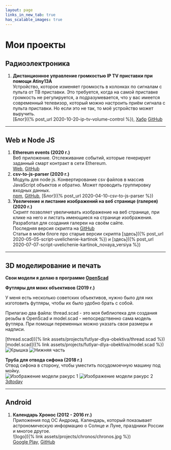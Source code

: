 ```yaml
---
layout: page
links_in_new_tab: true
has_scalable_images: true
---
```

# Мои проекты
## Радиоэлектроника
1. **Дистанционное управление громкостью IP TV приставки при помощи Atiny13A**  
Устройство, которое изменяет громкость в колонках по сигналам с пульта от ТВ приставки. Это требуется, когда на самой приставке громкость не регулируется, а подразумевается, что у вас имеется современный телевизор, который можно настроить приём сигнала с пульта приставки. Но если это не так, то моё устройство может выручить.  
[Блог]({% post_url 2020-10-20-ip-tv-volume-control %}), [Хабр](https://habr.com/ru/post/524592/) [GitHub](https://github.com/Mendeo/RostelekomSound)

---
## Web и Node JS
1. **Ethereum events (2020 г.)**  
Веб приложение. Отслеживание событий, которые генерирует заданный смарт контракт в сети Ethereum.  
[Web](https://ethereum-events.com), [GitHub](https://github.com/Mendeo/ethereum-events)
1. **csv-to-js-parser (2020 г.)**  
Модуль для node js. Конвертирование csv файлов в массив JavaScript объектов и обратно. Может проводить группировку входных данных.  
[npm](https://www.npmjs.com/package/csv-to-js-parser), [GitHub](https://github.com/Mendeo/csv-to-js-parser), [Блог]({% post_url 2020-04-10-csv-to-js-parser %})  
1. **Увеличение и листание изображений на веб странице (галерея) (2020 г.)**  
Скрипт позволяет увеличивать изображение на веб странице, при клике на него и листать имеющиеся на странице изображения. Разработал для создания галереи на своём сайте.  
Последняя версия скрипта на [GitHub](https://github.com/Mendeo/image_enlarger)  
Статьи в моём блоге про старые версии скрипта [здесь]({% post_url 2020-05-05-script-uvelichenie-kartinok %}) и [здесь]({% post_url 2020-07-07-script-uvelichenie-kartinok_novaya_versiya %})  

---
## 3D моделирование и печать
**Свои модели я делаю в программе [OpenScad](https://www.openscad.org)** 

**Футляры  для моих объективов (2019 г.)**

У меня есть несколько советских объективов, нужно было для них изготовить футляры, чтобы их было удобно брать с собой.

Прилагаю два файла: thread.scad - это моя библиотека для создания резьбы в OpenScad и model.scad - непосредственно сама модель футляра. При помощи переменных можно указать свои размеры и надписи.  

[thread.scad]({% link assets/projects/futlyar-dlya-obektiva/thread.scad %})  
[model.scad]({% link assets/projects/futlyar-dlya-obektiva/model.scad %})  
<img alt="Крышка" src-big="{% link assets/projects/futlyar-dlya-obektiva/Gelios44-2-up.png %}" src="{% link assets/projects/futlyar-dlya-obektiva/Gelios44-2-up_small.png %}">
<span> </span>
<img alt="Нижняя часть" src-big="{% link assets/projects/futlyar-dlya-obektiva/Gelios44-2-down.png %}" src="{% link assets/projects/futlyar-dlya-obektiva/Gelios44-2-down_small.png %}">  

**Труба для отвода сифона (2018 г.)**  
Отвод сифона в сторону, чтобы уместить посудомоечную машину под мойку.  
<img alt="Изображение модели ракурс 1" src-big="{% link assets/projects/kitchen-sink-draining/KitchenSinkDraining1.png %}" src="{% link assets/projects/kitchen-sink-draining/KitchenSinkDraining1_small.png %}">
<span> </span>
<img alt="Изображение модели ракурс 2" src-big="{% link assets/projects/kitchen-sink-draining/KitchenSinkDraining2.png %}" src="{% link assets/projects/kitchen-sink-draining/KitchenSinkDraining2_small.png %}">  
[3dtoday](https://3dtoday.ru/3d-models/for-home/kitchen/truba_dlya_otvoda_sifona)

---
## Android
1. **Календарь Хронос (2012 - 2016 гг.)**  
Приложения под ОС Андроид. Календарь, который показывает астрономическую информацию о Солнце и Луне, праздники России и многое другое.  
![logo]({% link assets/projects/chronos/chronos.jpg %})  
[Google Play](https://play.google.com/store/apps/details?id=ru.mendeo.chronos), [GitHub](https://github.com/Mendeo/Chronos)